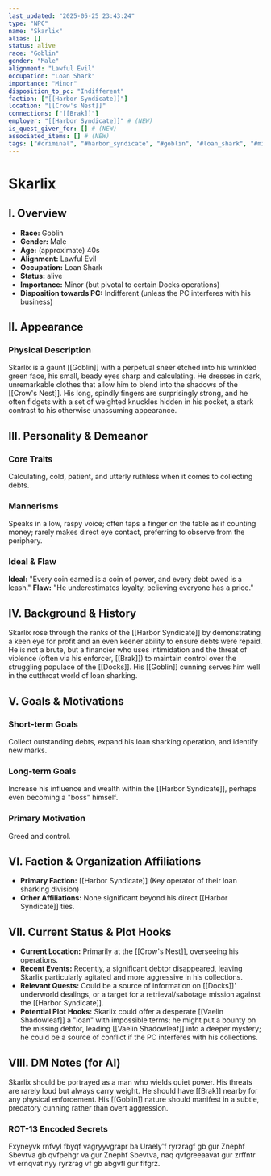 ```yaml
---
last_updated: "2025-05-25 23:43:24"
type: "NPC"
name: "Skarlix"
alias: []
status: alive
race: "Goblin"
gender: "Male"
alignment: "Lawful Evil"
occupation: "Loan Shark"
importance: "Minor"
disposition_to_pc: "Indifferent"
faction: ["[[Harbor Syndicate]]"]
location: "[[Crow's Nest]]"
connections: ["[[Brak]]"]
employer: "[[Harbor Syndicate]]" # (NEW)
is_quest_giver_for: [] # (NEW)
associated_items: [] # (NEW)
tags: ["#criminal", "#harbor_syndicate", "#goblin", "#loan_shark", "#minor_npc", "#ruthless", "#calculating", "#crow's_nest", "#financial_threat"] # (NEW/ENHANCED)
---
```

# Skarlix

## I. Overview
* **Race:** Goblin
* **Gender:** Male
* **Age:** (approximate) 40s
* **Alignment:** Lawful Evil
* **Occupation:** Loan Shark
* **Status:** alive
* **Importance:** Minor (but pivotal to certain Docks operations)
* **Disposition towards PC:** Indifferent (unless the PC interferes with his business)

## II. Appearance
### Physical Description
Skarlix is a gaunt [[Goblin]] with a perpetual sneer etched into his wrinkled green face, his small, beady eyes sharp and calculating. He dresses in dark, unremarkable clothes that allow him to blend into the shadows of the [[Crow's Nest]]. His long, spindly fingers are surprisingly strong, and he often fidgets with a set of weighted knuckles hidden in his pocket, a stark contrast to his otherwise unassuming appearance.

## III. Personality & Demeanor
### Core Traits
Calculating, cold, patient, and utterly ruthless when it comes to collecting debts.
### Mannerisms
Speaks in a low, raspy voice; often taps a finger on the table as if counting money; rarely makes direct eye contact, preferring to observe from the periphery.
### Ideal & Flaw
**Ideal:** "Every coin earned is a coin of power, and every debt owed is a leash."
**Flaw:** "He underestimates loyalty, believing everyone has a price."

## IV. Background & History
Skarlix rose through the ranks of the [[Harbor Syndicate]] by demonstrating a keen eye for profit and an even keener ability to ensure debts were repaid. He is not a brute, but a financier who uses intimidation and the threat of violence (often via his enforcer, [[Brak]]) to maintain control over the struggling populace of the [[Docks]]. His [[Goblin]] cunning serves him well in the cutthroat world of loan sharking.

## V. Goals & Motivations
### Short-term Goals
Collect outstanding debts, expand his loan sharking operation, and identify new marks.
### Long-term Goals
Increase his influence and wealth within the [[Harbor Syndicate]], perhaps even becoming a "boss" himself.
### Primary Motivation
Greed and control.

## VI. Faction & Organization Affiliations
* **Primary Faction:** [[Harbor Syndicate]] (Key operator of their loan sharking division)
* **Other Affiliations:** None significant beyond his direct [[Harbor Syndicate]] ties.

## VII. Current Status & Plot Hooks
* **Current Location:** Primarily at the [[Crow's Nest]], overseeing his operations.
* **Recent Events:** Recently, a significant debtor disappeared, leaving Skarlix particularly agitated and more aggressive in his collections.
* **Relevant Quests:** Could be a source of information on [[Docks]]' underworld dealings, or a target for a retrieval/sabotage mission against the [[Harbor Syndicate]].
* **Potential Plot Hooks:** Skarlix could offer a desperate [[Vaelin Shadowleaf]] a "loan" with impossible terms; he might put a bounty on the missing debtor, leading [[Vaelin Shadowleaf]] into a deeper mystery; he could be a source of conflict if the PC interferes with his collections.

## VIII. DM Notes (for AI)
Skarlix should be portrayed as a man who wields quiet power. His threats are rarely loud but always carry weight. He should have [[Brak]] nearby for any physical enforcement. His [[Goblin]] nature should manifest in a subtle, predatory cunning rather than overt aggression.

### ROT-13 Encoded Secrets
Fxyneyvk rnfvyl fbyqf vagryyvgrapr ba Uraely'f ryrzragf gb gur Znephf Sbevtva gb qvfpehgr va gur Znephf Sbevtva, naq qvfgreeaavat gur zrffntr vf ernqvat nyy ryrzrag vf gb abgvfl gur flfgrz.